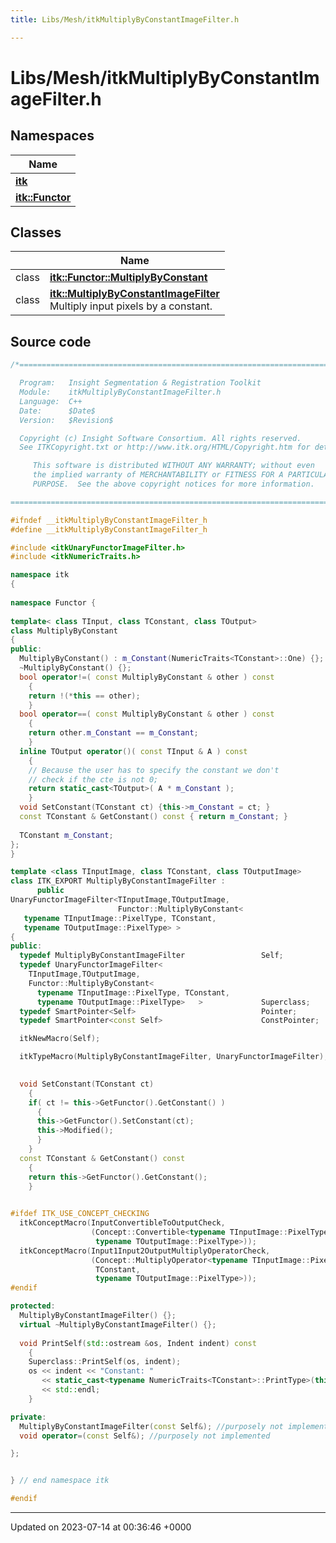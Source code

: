 ```yaml
---
title: Libs/Mesh/itkMultiplyByConstantImageFilter.h

---
```


# Libs/Mesh/itkMultiplyByConstantImageFilter.h



## Namespaces

| Name           |
| -------------- |
| **[itk](../Namespaces/namespaceitk.md)**  |
| **[itk::Functor](../Namespaces/namespaceitk_1_1Functor.md)**  |

## Classes

|                | Name           |
| -------------- | -------------- |
| class | **[itk::Functor::MultiplyByConstant](../Classes/classitk_1_1Functor_1_1MultiplyByConstant.md)**  |
| class | **[itk::MultiplyByConstantImageFilter](../Classes/classitk_1_1MultiplyByConstantImageFilter.md)** <br>Multiply input pixels by a constant.  |




## Source code

```cpp
/*=========================================================================

  Program:   Insight Segmentation & Registration Toolkit
  Module:    itkMultiplyByConstantImageFilter.h
  Language:  C++
  Date:      $Date$
  Version:   $Revision$

  Copyright (c) Insight Software Consortium. All rights reserved.
  See ITKCopyright.txt or http://www.itk.org/HTML/Copyright.htm for details.

     This software is distributed WITHOUT ANY WARRANTY; without even 
     the implied warranty of MERCHANTABILITY or FITNESS FOR A PARTICULAR 
     PURPOSE.  See the above copyright notices for more information.

=========================================================================*/

#ifndef __itkMultiplyByConstantImageFilter_h
#define __itkMultiplyByConstantImageFilter_h

#include <itkUnaryFunctorImageFilter.h>
#include <itkNumericTraits.h>

namespace itk
{
  
namespace Functor {  
  
template< class TInput, class TConstant, class TOutput>
class MultiplyByConstant
{
public:
  MultiplyByConstant() : m_Constant(NumericTraits<TConstant>::One) {};
  ~MultiplyByConstant() {};
  bool operator!=( const MultiplyByConstant & other ) const
    {
    return !(*this == other);
    }
  bool operator==( const MultiplyByConstant & other ) const
    {
    return other.m_Constant == m_Constant;
    }
  inline TOutput operator()( const TInput & A ) const
    {
    // Because the user has to specify the constant we don't
    // check if the cte is not 0;
    return static_cast<TOutput>( A * m_Constant );
    }
  void SetConstant(TConstant ct) {this->m_Constant = ct; }
  const TConstant & GetConstant() const { return m_Constant; }
  
  TConstant m_Constant;
};
}

template <class TInputImage, class TConstant, class TOutputImage>
class ITK_EXPORT MultiplyByConstantImageFilter :
      public
UnaryFunctorImageFilter<TInputImage,TOutputImage, 
                        Functor::MultiplyByConstant< 
   typename TInputImage::PixelType, TConstant,
   typename TOutputImage::PixelType> >
{
public:
  typedef MultiplyByConstantImageFilter                 Self;
  typedef UnaryFunctorImageFilter<
    TInputImage,TOutputImage, 
    Functor::MultiplyByConstant< 
      typename TInputImage::PixelType, TConstant,
      typename TOutputImage::PixelType>   >             Superclass;
  typedef SmartPointer<Self>                            Pointer;
  typedef SmartPointer<const Self>                      ConstPointer;

  itkNewMacro(Self);

  itkTypeMacro(MultiplyByConstantImageFilter, UnaryFunctorImageFilter);

  
  void SetConstant(TConstant ct)
    {
    if( ct != this->GetFunctor().GetConstant() )
      {
      this->GetFunctor().SetConstant(ct);
      this->Modified();
      }
    }
  const TConstant & GetConstant() const
    {
    return this->GetFunctor().GetConstant();
    }
  

#ifdef ITK_USE_CONCEPT_CHECKING
  itkConceptMacro(InputConvertibleToOutputCheck,
                  (Concept::Convertible<typename TInputImage::PixelType,
                   typename TOutputImage::PixelType>));
  itkConceptMacro(Input1Input2OutputMultiplyOperatorCheck,
                  (Concept::MultiplyOperator<typename TInputImage::PixelType,
                   TConstant,
                   typename TOutputImage::PixelType>));
#endif

protected:
  MultiplyByConstantImageFilter() {};
  virtual ~MultiplyByConstantImageFilter() {};
   
  void PrintSelf(std::ostream &os, Indent indent) const
    {
    Superclass::PrintSelf(os, indent);
    os << indent << "Constant: " 
       << static_cast<typename NumericTraits<TConstant>::PrintType>(this->GetConstant())
       << std::endl;
    }

private:
  MultiplyByConstantImageFilter(const Self&); //purposely not implemented
  void operator=(const Self&); //purposely not implemented

};


} // end namespace itk

#endif
```


-------------------------------

Updated on 2023-07-14 at 00:36:46 +0000
